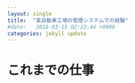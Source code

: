 ```yaml
---
layout: single
title:  "某自動車工場の管理システムでの経験"
#date:   2018-03-15 02:23:44 +0900
categories: jekyll update
---
```


# これまでの仕事
